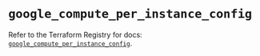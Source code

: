 # `google_compute_per_instance_config`

Refer to the Terraform Registry for docs: [`google_compute_per_instance_config`](https://registry.terraform.io/providers/hashicorp/google/6.47.0/docs/resources/compute_per_instance_config).
